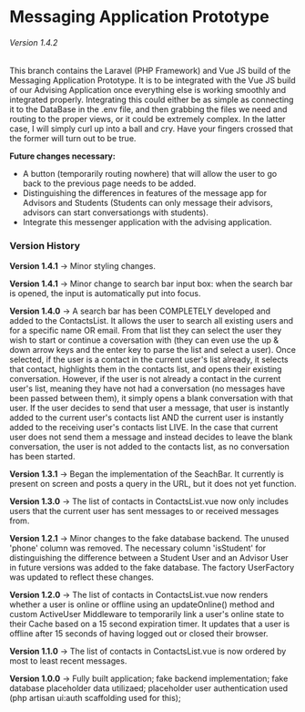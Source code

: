 <h1>Messaging Application Prototype</h1>

<h6>Version 1.4.2</h6>

<p>This branch contains the Laravel (PHP Framework) and Vue JS build of the Messaging Application Prototype. It is to be integrated with the Vue JS build of our Advising Application once everything else is working smoothly and integrated properly. Integrating this could either be as simple as connecting it to the DataBase in the .env file, and then grabbing the files we need and routing to the proper views, or it could be extremely complex. In the latter case, I will simply curl up into a ball and cry. Have your fingers crossed that the former will turn out to be true.</p>

<p><b>Future changes necessary:</b></p>
<ul>
<!--     <li>The list of contacts in ContactsList.vue needs to be ordered by most to least recent messages. Currently it is ordered by most to least unread messages.</li> -->
<!--     <li>The list of contacts in ContactsList.vue needs to only include users that the user currently logged in has already started conversations with. Currently it contains all users in the mysql users table.</li> -->
<!--     <li>A search bar that allows the user to search through the list of contacts for a specific contact needs to be added.</li>
    <li>An option to start a new conversation with a new user needs to be added.</li> -->
    <li>A button (temporarily routing nowhere) that will allow the user to go back to the previous page needs to be added.</li>
    <li>Distinguishing the differences in features of the message app for Advisors and Students (Students can only message their advisors, advisors can start conversationgs with students).</li>
    <li>Integrate this messenger application with the advising application.</li>
</ul>

<h3>Version History</h3>
<p><b>Version 1.4.1</b> -> Minor styling changes.</p>
<p><b>Version 1.4.1</b> -> Minor change to search bar input box: when the search bar is opened, the input is automatically put into focus.</p>
<p><b>Version 1.4.0</b> -> A search bar has been COMPLETELY developed and added to the ContactsList. It allows the user to search all existing users and for a specific name OR email. From that list they can select the user they wish to start or continue a coversation with (they can even use the up & down arrow keys and the enter key to parse the list and select a user). Once selected, if the user is a contact in the current user's list already, it selects that contact, highlights them in the contacts list, and opens their existing conversation. However, if the user is not already a contact in the current user's list, meaning they have not had a conversation (no messages have been passed between them), it simply opens a blank conversation with that user. If the user decides to send that user a message, that user is instantly added to the current user's contacts list AND the current user is instantly added to the receiving user's contacts list LIVE. In the case that current user does not send them a message and instead decides to leave the blank conversation, the user is not added to the contacts list, as no conversation has been started.</p>
<p><b>Version 1.3.1</b> -> Began the implementation of the SeachBar. It currently is present on screen and posts a query in the URL, but it does not yet function.</p>
<p><b>Version 1.3.0</b> -> The list of contacts in ContactsList.vue now only includes users that the current user has sent messages to or received messages from.</p>
<p><b>Version 1.2.1</b> -> Minor changes to the fake database backend. The unused 'phone' column was removed. The necessary column 'isStudent' for distinguishing the difference between a Student User and an Advisor User in future versions was added to the fake database. The factory UserFactory was updated to reflect these changes.</p>
<p><b>Version 1.2.0</b> -> The list of contacts in ContactsList.vue now renders whether a user is online or offline using an updateOnline() method and custom ActiveUser Middleware to temporarily link a user's online state to their Cache based on a 15 second expiration timer. It updates that a user is offline after 15 seconds of having logged out or closed their browser.</p>
<p><b>Version 1.1.0</b> -> The list of contacts in ContactsList.vue is now ordered by most to least recent messages.</p>
<p><b>Version 1.0.0</b> -> Fully built application; fake backend implementation; fake database placeholder data utilizaed; placeholder user authentication used (php artisan ui:auth scaffolding used for this);</p>
